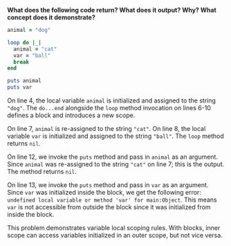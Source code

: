 **What does the following code return? What does it output? Why? What concept does it demonstrate?**

```ruby
animal = "dog"

loop do |_|
  animal = "cat"
  var = "ball"
  break
end

puts animal
puts var
```

On line 4, the local variable `animal` is initialized and assigned to the string `"dog"`. The `do...end` alongside the `loop` method invocation on lines 6-10 defines a block and introduces a new scope.

On line 7, `animal` is re-assigned to the string `"cat"`. On line 8, the local variable `var` is initialized and assigned to the string `"ball"`. The `loop` method returns `nil`.

On line 12, we invoke the `puts` method and pass in `animal` as an argument. Since `animal` was re-assigned to the string `"cat"` on line 7; this is the output. The method returns `nil`.

On line 13, we invoke the `puts` method and pass in `var` as an argument. Since `var` was initialized inside the block, we get the following error: `undefined local variable or method 'var' for main:Object`. This means `var` is not accessible from outside the block since it was initialized from inside the block.

This problem demonstrates variable local scoping rules. With blocks, inner scope can access variables initialized in an outer scope, but not vice versa.




